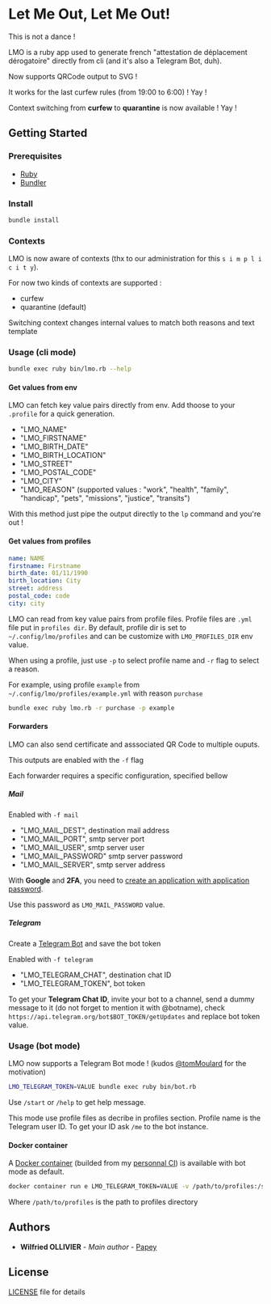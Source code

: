 # Let Me Out, Let Me Out!

This is not a dance !

LMO is a ruby app used to generate french "attestation de déplacement dérogatoire"
directly from cli (and it's also a Telegram Bot, duh).

Now supports QRCode output to SVG !

It works for the last curfew rules (from 19:00 to 6:00) ! Yay !

Context switching from **curfew** to **quarantine** is now available ! Yay !

## Getting Started

### Prerequisites

- [Ruby](https://www.ruby-lang.org/fr/)
- [Bundler](https://bundler.io/)

### Install

```sh
bundle install
```

### Contexts

LMO is now aware of contexts (thx to our administration for this `s i m p l i c i t y`).

For now two kinds of contexts are supported :

- curfew
- quarantine (default)

Switching context changes internal values to match both reasons and text template

### Usage (cli mode)

```sh
bundle exec ruby bin/lmo.rb --help
```

#### Get values from env

LMO can fetch key value pairs directly from env. Add thoose to your `.profile`
for a quick generation.

- "LMO_NAME"
- "LMO_FIRSTNAME"
- "LMO_BIRTH_DATE"
- "LMO_BIRTH_LOCATION"
- "LMO_STREET"
- "LMO_POSTAL_CODE"
- "LMO_CITY"
- "LMO_REASON" (supported values : "work", "health", "family", "handicap", "pets", "missions", "justice", "transits")

With this method just pipe the output directly to the `lp` command and you're
out !

#### Get values from profiles

```yaml
name: NAME
firstname: Firstname
birth_date: 01/11/1990
birth_location: City
street: address
postal_code: code
city: city
```

LMO can read from key value pairs from profile files. Profile files are `.yml` file put in `profiles dir`. By default, profile dir is set to `~/.config/lmo/profiles` and can be customize with `LMO_PROFILES_DIR` env value.

When using a profile, just use `-p` to select profile name and `-r` flag to select a reason.

For example, using profile `example` from `~/.config/lmo/profiles/example.yml` with reason `purchase`

```bash
bundle exec ruby lmo.rb -r purchase -p example
```

#### Forwarders

LMO can also send certificate and asssociated QR Code to multiple ouputs.

This outputs are enabled with the `-f` flag

Each forwarder requires a specific configuration, specified bellow

##### Mail

Enabled with `-f mail`

- "LMO_MAIL_DEST", destination mail address
- "LMO_MAIL_PORT", smtp server port
- "LMO_MAIL_USER", smtp server user
- "LMO_MAIL_PASSWORD" smtp server password
- "LMO_MAIL_SERVER", smtp server address

With **Google** and **2FA**, you need to [create an application with application password](https://support.google.com/accounts/answer/185833?hl=en).

Use this password as `LMO_MAIL_PASSWORD` value.

##### Telegram

Create a [Telegram Bot](https://core.telegram.org/bots#creating-a-new-bot) and save the bot token

Enabled with `-f telegram`

- "LMO_TELEGRAM_CHAT", destination chat ID
- "LMO_TELEGRAM_TOKEN", bot token

To get your **Telegram Chat ID**, invite your bot to a channel, send a dummy message to it (do not forget to mention it with @botname),
check `https://api.telegram.org/bot$BOT_TOKEN/getUpdates` and replace bot token value.

### Usage (bot mode)

LMO now supports a Telegram Bot mode ! (kudos [@tomMoulard](https://github.com/tomMoulard) for the motivation)

```bash
LMO_TELEGRAM_TOKEN=VALUE bundle exec ruby bin/bot.rb
```

Use `/start` or `/help` to get help message.

This mode use profile files as decribe in profiles section. Profile name is the Telegram user ID. To get your ID ask `/me` to the bot instance.

#### Docker container

A [Docker container](https://hub.docker.com/r/papey/lmo) (builded from my [personnal CI](https://drone.github.papey.fr/papey/lmo)) is available with bot mode as default.

```bash
docker container run e LMO_TELEGRAM_TOKEN=VALUE -v /path/to/profiles:/srv/lmo/profiles papey/lmo:latest
```

Where `/path/to/profiles` is the path to profiles directory

## Authors

- **Wilfried OLLIVIER** - _Main author_ - [Papey](https://github.com/papey)

## License

[LICENSE](LICENSE) file for details
